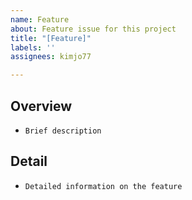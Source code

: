 ```yaml
---
name: Feature
about: Feature issue for this project
title: "[Feature]"
labels: ''
assignees: kimjo77

---
```


## Overview
- `Brief description`

## Detail
- `Detailed information on the feature`
